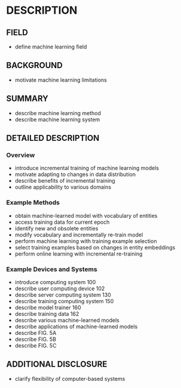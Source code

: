 # DESCRIPTION

## FIELD

- define machine learning field

## BACKGROUND

- motivate machine learning limitations

## SUMMARY

- describe machine learning method
- describe machine learning system

## DETAILED DESCRIPTION

### Overview

- introduce incremental training of machine learning models
- motivate adapting to changes in data distribution
- describe benefits of incremental training
- outline applicability to various domains

### Example Methods

- obtain machine-learned model with vocabulary of entities
- access training data for current epoch
- identify new and obsolete entities
- modify vocabulary and incrementally re-train model
- perform machine learning with training example selection
- select training examples based on changes in entity embeddings
- perform online learning with incremental re-training

### Example Devices and Systems

- introduce computing system 100
- describe user computing device 102
- describe server computing system 130
- describe training computing system 150
- describe model trainer 160
- describe training data 162
- describe various machine-learned models
- describe applications of machine-learned models
- describe FIG. 5A
- describe FIG. 5B
- describe FIG. 5C

## ADDITIONAL DISCLOSURE

- clarify flexibility of computer-based systems

